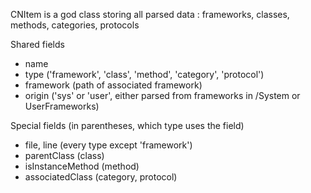 CNItem is a god class storing all parsed data : frameworks, classes, methods, categories, protocols

Shared fields
  * name
  * type ('framework', 'class', 'method', 'category', 'protocol')
  * framework (path  of associated framework)
  * origin ('sys' or 'user', either parsed from frameworks in /System or UserFrameworks)

Special fields (in parentheses, which type uses the field)
  * file, line (every type except 'framework')
  * parentClass (class)
  * isInstanceMethod (method)
  * associatedClass (category, protocol)